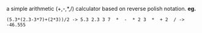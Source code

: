 a simple arithmetic (+,-,*,/) calculator based on reverse polish notation.
__eg.__
```
(5.3*(2.3-3*7)+(2*3))/2 -> 5.3 2.3 3 7  *  -  * 2 3  *  + 2  / -> -46.555
```
